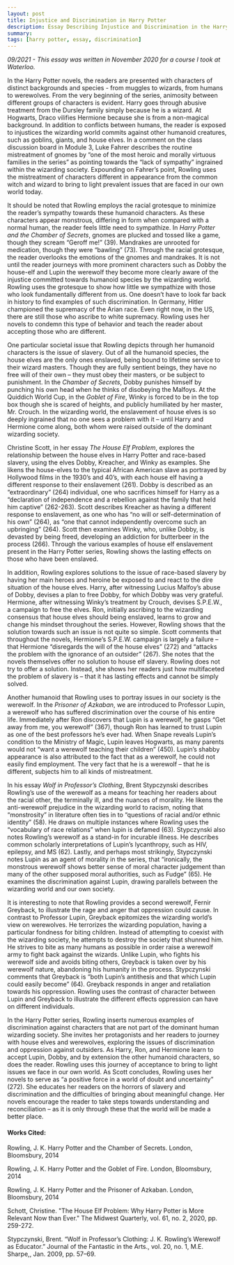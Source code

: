 ```yaml
---
layout: post
title: Injustice and Discrimination in Harry Potter
description: Essay Describing Injustice and Discrimination in the Harry Potter Series by JK Rowling
summary: 
tags: [harry potter, essay, discrimination]
---
```


*09/2021 - This essay was written in November 2020 for a course I took at Waterloo.*

In the Harry Potter novels, the readers are presented with characters of distinct backgrounds and species - from muggles to wizards, from humans to werewolves. From the very beginning of the series, animosity between different groups of characters is evident. Harry goes through abusive treatment from the Dursley family simply because he is a wizard. At Hogwarts, Draco vilifies Hermione because she is from a non-magical background. In addition to conflicts between humans, the reader is exposed to injustices the wizarding world commits against other humanoid creatures, such as goblins, giants, and house elves. In a comment on the class discussion board in Module 3, Luke Fahrer describes the routine mistreatment of gnomes by “one of the most heroic and morally virtuous families in the series” as pointing towards the “lack of sympathy” ingrained within the wizarding society. Expounding on Fahrer’s point, Rowling uses the mistreatment of characters different in appearance from the common witch and wizard to bring to light prevalent issues that are faced in our own world today.

It should be noted that Rowling employs the racial grotesque to minimize the reader’s sympathy towards these humanoid characters. As these characters appear monstrous, differing in form when compared with a normal human, the reader feels little need to sympathize. In *Harry Potter and the Chamber of Secrets*, gnomes are plucked and tossed like a game, though they scream “Geroff me!” (39). Mandrakes are unrooted for medication, though they were “bawling” (73). Through the racial grotesque, the reader overlooks the emotions of the gnomes and mandrakes. It is not until the reader journeys with more prominent characters such as Dobby the house-elf and Lupin the werewolf they become more clearly aware of the injustice committed towards humanoid species by the wizarding world. Rowling uses the grotesque to show how little we sympathize with those who look fundamentally different from us. One doesn’t have to look far back in history to find examples of such discrimination. In Germany, Hitler championed the supremacy of the Arian race. Even right now, in the US, there are still those who ascribe to white supremacy. Rowling uses her novels to condemn this type of behavior and teach the reader about accepting those who are different.

One particular societal issue that Rowling depicts through her humanoid characters is the issue of slavery. Out of all the humanoid species, the house elves are the only ones enslaved, being bound to lifetime service to their wizard masters. Though they are fully sentient beings, they have no free will of their own – they must obey their masters, or be subject to punishment. In the *Chamber of Secrets*, Dobby punishes himself by punching his own head when he thinks of disobeying the Malfoys. At the Quiddich World Cup, in the *Goblet of Fire*, Winky is forced to be in the top box though she is scared of heights, and publicly humiliated by her master, Mr. Crouch. In the wizarding world, the enslavement of house elves is so deeply ingrained that no one sees a problem with it – until Harry and Hermione come along, both whom were raised outside of the dominant wizarding society. 

Christine Scott, in her essay *The House Elf Problem*, explores the relationship between the house elves in Harry Potter and race-based slavery, using the elves Dobby, Kreacher, and Winky as examples. She likens the house-elves to the typical African American slave as portrayed by Hollywood films in the 1930’s and 40’s, with each house elf having a different response to their enslavement (261). Dobby is described as an “extraordinary” (264) individual, one who sacrifices himself for Harry as a “declaration of independence and a rebellion against the family that held him captive” (262-263). Scott describes Kreacher as having a different response to enslavement, as one who has “no will or self-determination of his own” (264), as “one that cannot independently overcome such an upbringing” (264). Scott then examines Winky, who, unlike Dobby, is devasted by being freed, developing an addiction for butterbeer in the process (266). Through the various examples of house elf enslavement present in the Harry Potter series, Rowling shows the lasting effects on those who have been enslaved.

In addition, Rowling explores solutions to the issue of race-based slavery by having her main heroes and heroine be exposed to and react to the dire situation of the house elves. Harry, after witnessing Lucius Malfoy’s abuse of Dobby, devises a plan to free Dobby, for which Dobby was very grateful. Hermione, after witnessing Winky’s treatment by Crouch, devises S.P.E.W., a campaign to free the elves. Ron, initially ascribing to the wizarding consensus that house elves should being enslaved, learns to grow and change his mindset throughout the series. However, Rowling shows that the solution towards such an issue is not quite so simple. Scott comments that throughout the novels, Hermione’s S.P.E.W. campaign is largely a failure – that Hermione “disregards the will of the house elves” (272) and “attacks the problem with the ignorance of an outsider” (267). She notes that the novels themselves offer no solution to house elf slavery. Rowling does not try to offer a solution. Instead, she shows her readers just how multifaceted the problem of slavery is – that it has lasting effects and cannot be simply solved.

Another humanoid that Rowling uses to portray issues in our society is the werewolf. In the *Prisoner of Azkaban*, we are introduced to Professor Lupin, a werewolf who has suffered discrimination over the course of his entire life. Immediately after Ron discovers that Lupin is a werewolf, he gasps “Get away from me, you werewolf” (367), though Ron has learned to trust Lupin as one of the best professors he’s ever had. When Snape reveals Lupin’s condition to the Ministry of Magic, Lupin leaves Hogwarts, as many parents would not “want a werewolf teaching their children” (450). Lupin’s shabby appearance is also attributed to the fact that as a werewolf, he could not easily find employment. The very fact that he is a werewolf – that he is different, subjects him to all kinds of mistreatment.  

In his essay *Wolf in Professor’s Clothing*, Brent Stypczynski describes Rowling’s use of the werewolf as a means for teaching her readers about the racial other, the terminally ill, and the nuances of morality. He likens the anti-werewolf prejudice in the wizarding world to racism, noting that “monstrosity” in literature often ties in to “questions of racial and/or ethnic identity” (58). He draws on multiple instances where Rowling uses the “vocabulary of race relations” when lupin is defamed (63). Stypczynski also notes Rowling’s werewolf as a stand-in for incurable illness. He describes common scholarly interpretations of Lupin’s lycanthropy, such as HIV, epilepsy, and MS (62). Lastly, and perhaps most strikingly, Stypczynski notes Lupin as an agent of morality in the series, that “ironically, the monstrous werewolf shows better sense of moral character judgement than many of the other supposed moral authorities, such as Fudge” (65). He examines the discrimination against Lupin, drawing parallels between the wizarding world and our own society.

It is interesting to note that Rowling provides a second werewolf, Fernir Greyback, to illustrate the rage and anger that oppression could cause. In contrast to Professor Lupin, Greyback epitomizes the wizarding world’s view on werewolves. He terrorizes the wizarding population, having a particular fondness for biting children. Instead of attempting to coexist with the wizarding society, he attempts to destroy the society that shunned him. He strives to bite as many humans as possible in order raise a werewolf army to fight back against the wizards. Unlike Lupin, who fights his werewolf side and avoids biting others, Greyback is taken over by his werewolf nature, abandoning his humanity in the process. Stypczynski comments that Greyback is “both Lupin’s antithesis and that which Lupin could easily become” (64). Greyback responds in anger and retaliation towards his oppression. Rowling uses the contrast of character between Lupin and Greyback to illustrate the different effects oppression can have on different individuals.

In the Harry Potter series, Rowling inserts numerous examples of discrimination against characters that are not part of the dominant human wizarding society. She invites her protagonists and her readers to journey with house elves and werewolves, exploring the issues of discrimination and oppression against outsiders. As Harry, Ron, and Hermione learn to accept Lupin, Dobby, and by extension the other humanoid characters, so does the reader. Rowling uses this journey of acceptance to bring to light issues we face in our own world. As Scott concludes, Rowling uses her novels to serve as “a positive force in a world of doubt and uncertainty” (272). She educates her readers on the horrors of slavery and discrimination and the difficulties of bringing about meaningful change. Her novels encourage the reader to take steps towards understanding and reconciliation – as it is only through these that the world will be made a better place.

#### Works Cited:

Rowling, J. K. Harry Potter and the Chamber of Secrets. London, Bloomsbury, 2014

Rowling, J. K. Harry Potter and the Goblet of Fire. London, Bloomsbury, 2014

Rowling, J. K. Harry Potter and the Prisoner of Azkaban. London, Bloomsbury, 2014

Schott, Christine. "The House Elf Problem: Why Harry Potter is More Relevant Now than Ever." The Midwest Quarterly, vol. 61, no. 2, 2020, pp. 259-272.

Stypczynski, Brent. “Wolf in Professor’s Clothing: J. K. Rowling’s Werewolf as Educator.” Journal of the Fantastic in the Arts., vol. 20, no. 1, M.E. Sharpe,, Jan. 2009, pp. 57–69.